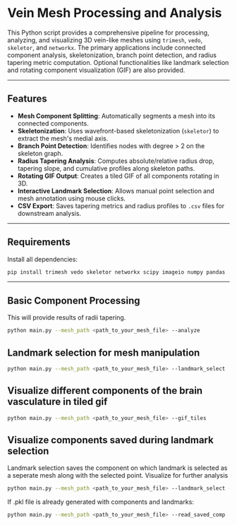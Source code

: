 # Vein Mesh Processing and Analysis

This Python script provides a comprehensive pipeline for processing, analyzing, and visualizing 3D vein-like meshes using `trimesh`, `vedo`, `skeletor`, and `networkx`.
The primary applications include connected component analysis, skeletonization, branch point detection, and radius tapering metric computation. Optional functionalities like landmark selection and rotating component visualization (GIF) are also provided.

---

## Features

- **Mesh Component Splitting**: Automatically segments a mesh into its connected components.
- **Skeletonization**: Uses wavefront-based skeletonization (`skeletor`) to extract the mesh's medial axis.
- **Branch Point Detection**: Identifies nodes with degree > 2 on the skeleton graph.
- **Radius Tapering Analysis**: Computes absolute/relative radius drop, tapering slope, and cumulative profiles along skeleton paths.
- **Rotating GIF Output**: Creates a tiled GIF of all components rotating in 3D.
- **Interactive Landmark Selection**: Allows manual point selection and mesh annotation using mouse clicks.
- **CSV Export**: Saves tapering metrics and radius profiles to `.csv` files for downstream analysis.

----

## Requirements

Install all dependencies:

```bash
pip install trimesh vedo skeletor networkx scipy imageio numpy pandas
```
---

## Basic Component Processing

This will provide results of radii tapering.

```bash
python main.py --mesh_path <path_to_your_mesh_file> --analyze
```
## Landmark selection for mesh manipulation

```bash
python main.py --mesh_path <path_to_your_mesh_file> --landmark_select
```
## Visualize different components of the brain vasculature in tiled gif
```bash
python main.py --mesh_path <path_to_your_mesh_file> --gif_tiles
```
## Visualize components saved during landmark selection
Landmark selection saves the component on which landmark is selected as a seperate mesh along with the selected point. Visualize for further analysis

```bash
python main.py --mesh_path <path_to_your_mesh_file> --landmark_select --read_saved_comp
```
If .pkl file is already generated with components and landmarks:

```bash
python main.py --mesh_path <path_to_your_mesh_file> --read_saved_comp
```





